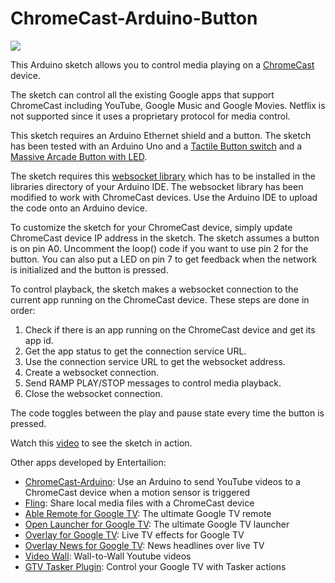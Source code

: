 ChromeCast-Arduino-Button
=========================

<p><img src="http://chromecast.entertailion.com/chromecastanimation100.gif"/></p>

<p>This Arduino sketch allows you to control media playing on a <a href="https://www.google.com/intl/en/chrome/devices/chromecast/">ChromeCast</a> device.</p>

<p>The sketch can control all the existing Google apps that support ChromeCast including YouTube, Google Music and Google Movies. Netflix is not supported since it uses a proprietary protocol for media control.</p>

<p>This sketch requires an Arduino Ethernet shield and a button. The sketch has been tested with an Arduino Uno and a <a href="https://www.adafruit.com/products/367">Tactile Button switch</a> and
a <a href="https://www.adafruit.com/products/1185">Massive Arcade Button with LED</a>.</p>

<p>The sketch requires this <a href="https://github.com/entertailion/Arduino-Websocket">websocket library</a> which has to be installed in the libraries directory of your Arduino IDE. The websocket library has been modified to work with ChromeCast devices.
Use the Arduino IDE to upload the code onto an Arduino device. </p>

<p>To customize the sketch for your ChromeCast device, simply update ChromeCast device IP address in the sketch. The sketch assumes a button is on pin A0. Uncomment the loop() code if you want to use pin 2 for the button.
You can also put a LED on pin 7 to get feedback when the network is initialized and the button is pressed.</p>
 
<p>To control playback, the sketch makes a websocket connection to the current app running on the ChromeCast device.
 These steps are done in order:
<ol>
<li>Check if there is an app running on the ChromeCast device and get its app id.</li>
<li>Get the app status to get the connection service URL.</li>
<li>Use the connection service URL to get the websocket address.</li>
<li>Create a websocket connection.</li>
<li>Send RAMP PLAY/STOP messages to control media playback.</li>
<li>Close the websocket connection.</li>
</ol>
The code toggles between the play and pause state every time the button is pressed.
</p>

<p>Watch this <a href="http://youtu.be/NliuFTY-xhc">video</a> to see the sketch in action.</p>

<p>Other apps developed by Entertailion:
<ul>
<li><a href="https://github.com/entertailion/ChromeCast-Arduino">ChromeCast-Arduino</a>: Use an Arduino to send YouTube videos to a ChromeCast device when a motion sensor is triggered</li>
<li><a href="https://github.com/entertailion/Fling">Fling</a>: Share local media files with a ChromeCast device</li>
<li><a href="https://play.google.com/store/apps/details?id=com.entertailion.android.tvremote">Able Remote for Google TV</a>: The ultimate Google TV remote</li>
<li><a href="https://play.google.com/store/apps/details?id=com.entertailion.android.launcher">Open Launcher for Google TV</a>: The ultimate Google TV launcher</li>
<li><a href="https://play.google.com/store/apps/details?id=com.entertailion.android.overlay">Overlay for Google TV</a>: Live TV effects for Google TV</li>
<li><a href="https://play.google.com/store/apps/details?id=com.entertailion.android.overlaynews">Overlay News for Google TV</a>: News headlines over live TV</li>
<li><a href="https://play.google.com/store/apps/details?id=com.entertailion.android.videowall">Video Wall</a>: Wall-to-Wall Youtube videos</li>
<li><a href="https://play.google.com/store/apps/details?id=com.entertailion.android.tasker">GTV Tasker Plugin</a>: Control your Google TV with Tasker actions</li>
</ul>
</p>